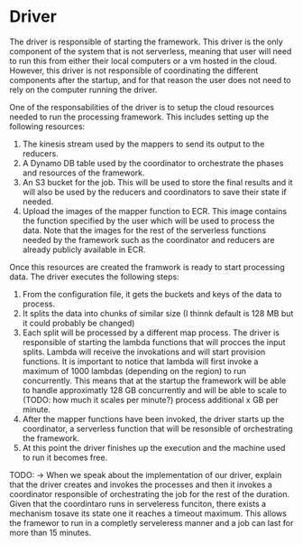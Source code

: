 # Driver

The driver is responsible of starting the framework. This driver is the only component of the system that is not serverless, meaning that user will need to run this from either their local computers or a vm hosted in the cloud. However, this driver is not responsible of coordinating the different components after the startup, and for that reason the user does not need to rely on the computer running the driver. 

One of the responsabilities of the driver is to setup the cloud resources needed to run the processing framework. This includes setting up the following resources:
1. The kinesis stream used by the mappers to send its output to the reducers.
2. A Dynamo DB table used by the coordinator to orchestrate the phases and resources of the framework.
3. An S3 bucket for the job. This will be used to store the final results and it will also be used by the reducers and coordinators to save their state if needed.
4. Upload the images of the mapper function to ECR. This image contains the function specified by the user which will be used to process the data. Note that the images for the rest of the serverless functions needed by the framework such as the coordinator and reducers are already publicly available in ECR. 

Once this resources are created the framwork is ready to start processing data. The driver executes the following steps:

1. From the configuration file, it gets the buckets and keys of the data to process. 
2. It splits the data into chunks of similar size (I thinnk default is 128 MB but it could probably be changed)
3. Each split will be processed by a different map process. The driver is responsible of starting the lambda functions that will procces the input splits. Lambda will receive the invokations and will start provision functions. It is important to notice that lambda will first invoke a maximum of 1000 lambdas (depending on the region) to run concurrently. This means that at the startup the framework will be able to handle approximatly 128 GB concurrently and will be able to scale to (TODO: how much it scales per minute?) process additional x GB per minute.
4. After the mapper functions have been invoked, the driver starts up the coordinator, a serverless function that will be resonsible of orchestrating the framework.
5. At this point the driver finishes up the execution and the machine used to run it becomes free.

TODO:
-> When we speak about the implementation of our driver, explain that the driver creates and invokes the processes and then it invokes a coordinator responsible of orchestrating the job for the rest of the duration. Given that the coordintaro runs in serveleress funciton, there exists a mechanism tosave its state one it reaches a timeout maximum. This allows the framewor to run in a completly serveleress manner and a job can last for more than 15 minutes. 